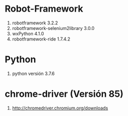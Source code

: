 # Robot-Framework
1. robotframework 3.2.2
2. robotframework-selenium2library 3.0.0
3. wxPython 4.1.0
4. robotframework-ride 1.7.4.2
# Python
1. python versión 3.7.6
# chrome-driver (Versión 85)
1. http://chromedriver.chromium.org/downloads
